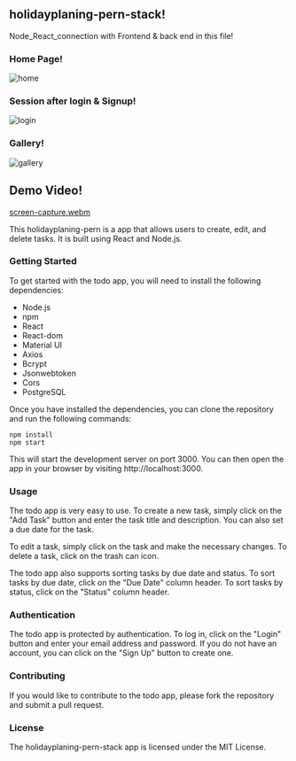 ## holidayplaning-pern-stack!
Node_React_connection with Frontend &amp; back end in this file!
### Home Page!

![home](https://github.com/chandanhm1999/holidayplaning-pern-stack/assets/109410990/31c659e8-e08d-4440-b652-52aa4124ced0)

### Session after login & Signup!

![login](https://github.com/chandanhm1999/holidayplaning-pern-stack/assets/109410990/e5ba3c6b-e5a7-4d38-87c0-e3fdb6e3b2d6)

### Gallery!

![gallery](https://github.com/chandanhm1999/holidayplaning-pern-stack/assets/109410990/96859649-650f-498d-8678-11f2ae9ed5c3)

## Demo Video!

[screen-capture.webm](https://github.com/chandanhm1999/holidayplaning-pern-stack/assets/109410990/d5a93382-20e7-4c8d-8b56-1684197819d5)


This holidayplaning-pern is a  app that allows users to create, edit, and delete tasks. It is built using React and Node.js.

### Getting Started

To get started with the todo app, you will need to install the following dependencies:

* Node.js
* npm
* React
* React-dom
* Material UI
* Axios
* Bcrypt
* Jsonwebtoken
* Cors
* PostgreSQL

Once you have installed the dependencies, you can clone the repository and run the following commands:

```
npm install
npm start
```

This will start the development server on port 3000. You can then open the app in your browser by visiting http://localhost:3000.

### Usage

The todo app is very easy to use. To create a new task, simply click on the "Add Task" button and enter the task title and description. You can also set a due date for the task.

To edit a task, simply click on the task and make the necessary changes. To delete a task, click on the trash can icon.

The todo app also supports sorting tasks by due date and status. To sort tasks by due date, click on the "Due Date" column header. To sort tasks by status, click on the "Status" column header.

### Authentication

The todo app is protected by authentication. To log in, click on the "Login" button and enter your email address and password. If you do not have an account, you can click on the "Sign Up" button to create one.

### Contributing

If you would like to contribute to the todo app, please fork the repository and submit a pull request.

### License

The holidayplaning-pern-stack app is licensed under the MIT License.
